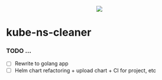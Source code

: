 <p align="center">
  <img src="https://user-images.githubusercontent.com/40491079/93712746-651c3100-fb60-11ea-89e9-4c207f7db7ef.png" />
</p>

# kube-ns-cleaner

### TODO ...
- [ ] Rewrite to golang app
- [ ] Helm chart refactoring + upload chart + CI for project, etc
